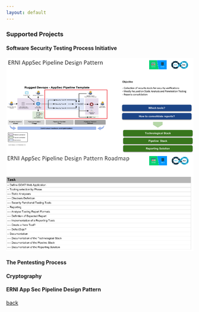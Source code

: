 ```yaml
---
layout: default
---
```


### Supported Projects

#### Software Security Testing Process Initiative

![Branching](./assets/images/app-sec-back-fron-devops-overview.png)
![Branching](./assets/images/app-sec-back-fron-devops-roadmap.png)

#### The Pentesting Process

#### Cryptography

#### ERNI App Sec Pipeline Design Pattern


[back](./)
